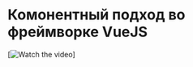 # Комонентный подход во фреймворке VueJS


[![Watch the video](https://www.google.ru/url?sa=i&source=images&cd=&ved=2ahUKEwjSneLUib7mAhUrwqYKHYFdAf8QjRx6BAgBEAQ&url=https%3A%2F%2Fmedium.com%2F%40monarchwadia%2Fheres-how-to-quickly-try-angular-2-react-and-vue-js-in-under-an-hour-3169c1736caf&psig=AOvVaw13doYc-lBpRIHBhy2jFv3W&ust=1576719727207117)]
